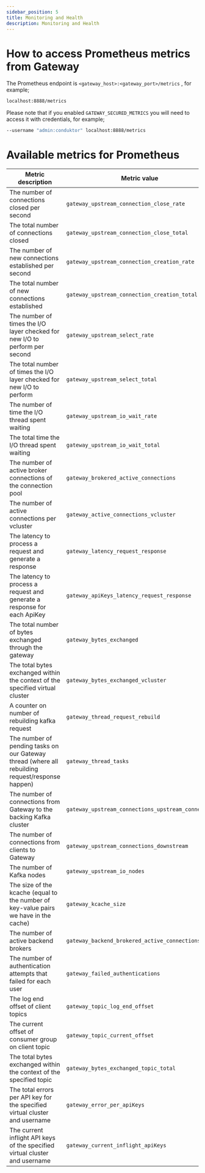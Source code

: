 ```yaml
---
sidebar_position: 5
title: Monitoring and Health
description: Monitoring and Health
---
```



# How to access Prometheus metrics from Gateway

The Prometheus endpoint is `<gateway_host>:<gateway_port>/metrics` , for example;

```bash
localhost:8888/metrics
```

Please note that if you enabled `GATEWAY_SECURED_METRICS` you will need to access it with credentials, for example;
```bash
--username "admin:conduktor" localhost:8888/metrics
```



# Available metrics for Prometheus

| Metric description                                                          | Metric value                         |
|-----------------------------------------------------------------------------|--------------------------------------------|
| The number of connections closed per second | `gateway_upstream_connection_close_rate`     |
| The total number of connections closed | `gateway_upstream_connection_close_total`    |
| The number of new connections established per second | `gateway_upstream_connection_creation_rate`  |
| The total number of new connections established | `gateway_upstream_connection_creation_total` |
| The number of times the I/O layer checked for new I/O to perform per second | `gateway_upstream_select_rate`               |
| The total number of times the I/O layer checked for new I/O to perform | `gateway_upstream_select_total`              |
| The number of time the I/O thread spent waiting | `gateway_upstream_io_wait_rate`              |
| The total time the I/O thread spent waiting | `gateway_upstream_io_wait_total`             |
| The number of active broker connections of the connection pool | `gateway_brokered_active_connections`        |
| The number of active connections per vcluster | `gateway_active_connections_vcluster`        |
| The latency to process a request and generate a response | `gateway_latency_request_response`           |
| The latency to process a request and generate a response for each ApiKey | `gateway_apiKeys_latency_request_response`   |
| The total number of bytes exchanged through the gateway | `gateway_bytes_exchanged`   |
| The total bytes exchanged within the context of the specified virtual cluster | `gateway_bytes_exchanged_vcluster`   |
| A counter on number of rebuilding kafka request | `gateway_thread_request_rebuild`   |
| The number of pending tasks on our Gateway thread (where all rebuilding request/response happen) | `gateway_thread_tasks`   |
| The number of connections from Gateway to the backing Kafka cluster| `gateway_upstream_connections_upstream_connected`   |
| The number of connections from clients to Gateway | `gateway_upstream_connections_downstream`   |
| The number of Kafka nodes | `gateway_upstream_io_nodes`   |
| The size of the kcache (equal to the number of key-value pairs we have in the cache) | `gateway_kcache_size`   |
| The number of active backend brokers | `gateway_backend_brokered_active_connections`   |
| The number of authentication attempts that failed for each user | `gateway_failed_authentications`   |
| The log end offset of client topics | `gateway_topic_log_end_offset`   |
| The current offset of consumer group on client topic | `gateway_topic_current_offset`   |
| The total bytes exchanged within the context of the specified topic | `gateway_bytes_exchanged_topic_total` |
| The total errors per API key for the specified virtual cluster and username | `gateway_error_per_apiKeys` |
| The current inflight API keys of the specified virtual cluster and username | `gateway_current_inflight_apiKeys` |
